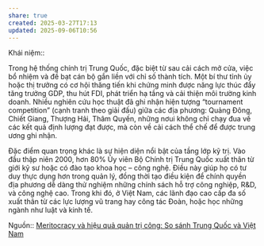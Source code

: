```yaml
---
share: true
created: 2025-03-27T17:13
updated: 2025-09-06T10:56
---
```

Khái niệm:: 

Trong hệ thống chính trị Trung Quốc, đặc biệt từ sau cải cách mở cửa, việc bổ nhiệm và đề bạt cán bộ gắn liền với chỉ số thành tích. Một bí thư tỉnh ủy hoặc thị trưởng có cơ hội thăng tiến khi chứng minh được năng lực thúc đẩy tăng trưởng GDP, thu hút FDI, phát triển hạ tầng và cải thiện môi trường kinh doanh. Nhiều nghiên cứu học thuật đã ghi nhận hiện tượng “tournament competition” (cạnh tranh theo giải đấu) giữa các địa phương: Quảng Đông, Chiết Giang, Thượng Hải, Thâm Quyến, những nơui không chỉ chạy đua về các kết quả định lượng đạt được, mà còn về cải cách thể chế để được trung ương ghi nhận.

Đặc điểm quan trọng khác là sự hiện diện nổi bật của tầng lớp kỹ trị. Vào đầu thập niên 2000, hơn 80% Ủy viên Bộ Chính trị Trung Quốc xuất thân từ giới kỹ sư hoặc có đào tạo khoa học – công nghệ. Điều này giúp họ có tư duy thực dụng hơn trong quản lý, đồng thời tạo điều kiện để chính quyền địa phương dễ dàng thử nghiệm những chính sách hỗ trợ công nghiệp, R&D, và công nghệ cao. Trong khi đó, ở Việt Nam, các lãnh đạo cao cấp đa số xuất thân từ các lực lượng vũ trang hay công tác Đoàn, hoặc học những ngành như luật và kinh tế.

Nguồn:: [Meritocracy và hiệu quả quản trị công: So sánh Trung Quốc và Việt Nam](https://vhlinh.substack.com/p/meritocracy-va-hieu-qua-quan-tri)